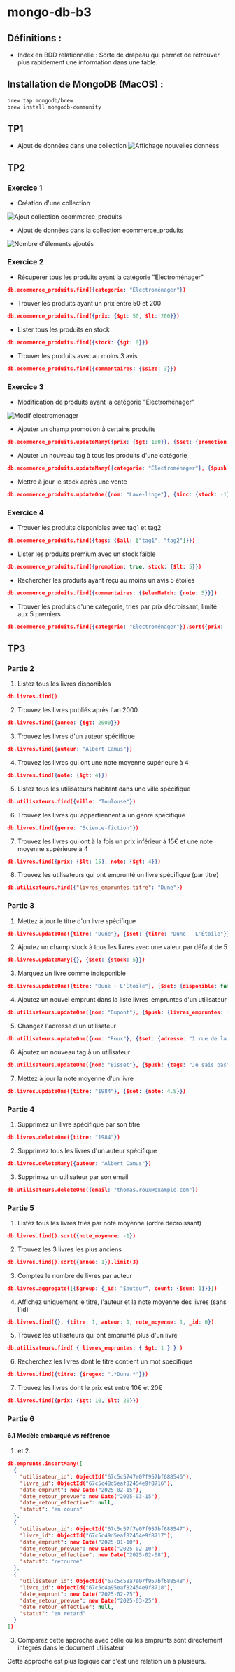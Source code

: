 # mongo-db-b3

## Définitions :
- Index en BDD relationnelle : Sorte de drapeau qui permet de retrouver plus rapidement une information dans une table.

## Installation de MongoDB (MacOS) :
```bash
brew tap mongodb/brew
brew install mongodb-community
```

## TP1
- Ajout de données dans une collection
![Affichage nouvelles données](image-1.png)

## TP2

### Exercice 1
- Création d'une collection

![Ajout collection ecommerce_produits](image-2.png)

- Ajout de données dans la collection ecommerce_produits

![Nombre d'élements ajoutés](image-3.png)

### Exercice 2
- Récupérer tous les produits ayant la catégorie "Électroménager"
```json
db.ecommerce_produits.find({categorie: "Électroménager"})
```
- Trouver les produits ayant un prix entre 50 et 200
```json
db.ecommerce_produits.find({prix: {$gt: 50, $lt: 200}})
```
- Lister tous les produits en stock
```json
db.ecommerce_produits.find({stock: {$gt: 0}})
```
- Trouver les produits avec au moins 3 avis
```json
db.ecommerce_produits.find({commentaires: {$size: 3}})
```

### Exercice 3
- Modification de produits ayant la catégorie "Électroménager"

![Modif electromenager](image-4.png)

- Ajouter un champ promotion à certains produits

```json
db.ecommerce_produits.updateMany({prix: {$gt: 100}}, {$set: {promotion: true}})
```

- Ajouter un nouveau tag à tous les produits d'une catégorie

```json
db.ecommerce_produits.updateMany({categorie: "Électroménager"}, {$push: {tags: "nouveau_tag"}})
```

- Mettre à jour le stock après une vente

```json
db.ecommerce_produits.updateOne({nom: "Lave-linge"}, {$inc: {stock: -1}})
```

### Exercice 4

- Trouver les produits disponibles avec tag1 et tag2

```json
db.ecommerce_produits.find({tags: {$all: ["tag1", "tag2"]}})
```

- Lister les produits premium avec un stock faible

```json
db.ecommerce_produits.find({promotion: true, stock: {$lt: 5}})
```

- Rechercher les produits ayant reçu au moins un avis 5 étoiles

```json
db.ecommerce_produits.find({commentaires: {$elemMatch: {note: 5}}})
```

- Trouver les produits d'une categorie, triés par prix décroissant, limité aux 5 premiers

```json
db.ecommerce_produits.find({categorie: "Électroménager"}).sort({prix: -1}).limit(5)
```

## TP3

### Partie 2

1. Listez tous les livres disponibles

```json
db.livres.find()
```

2. Trouvez les livres publiés après l'an 2000

```json
db.livres.find({annee: {$gt: 2000}})
```

3. Trouvez les livres d'un auteur spécifique

```json
db.livres.find({auteur: "Albert Camus"})
```

4. Trouvez les livres qui ont une note moyenne supérieure à 4

```json
db.livres.find({note: {$gt: 4}})
```

5. Listez tous les utilisateurs habitant dans une ville spécifique

```json
db.utilisateurs.find({ville: "Toulouse"})
```

6. Trouvez les livres qui appartiennent à un genre spécifique

```json
db.livres.find({genre: "Science-fiction"})
```

7. Trouvez les livres qui ont à la fois un prix inférieur à 15€ et une note moyenne supérieure à 4

```json
db.livres.find({prix: {$lt: 15}, note: {$gt: 4}})
```

8. Trouvez les utilisateurs qui ont emprunté un livre spécifique (par titre)

```json
db.utilisateurs.find({"livres_empruntes.titre": "Dune"})
```

### Partie 3

1. Mettez à jour le titre d'un livre spécifique

```json
db.livres.updateOne({titre: "Dune"}, {$set: {titre: "Dune - L'Étoile"}})
```

2. Ajoutez un champ stock à tous les livres avec une valeur par défaut de 5

```json
db.livres.updateMany({}, {$set: {stock: 5}})
```

3. Marquez un livre comme indisponible

```json
db.livres.updateOne({titre: "Dune - L'Étoile"}, {$set: {disponible: false}})
```

4. Ajoutez un nouvel emprunt dans la liste livres_empruntes d'un utilisateur

```json
db.utilisateurs.updateOne({nom: "Dupont"}, {$push: {livres_empruntes: {titre: "Dune - L'Étoile", date_emprunt: new Date()}}})
```

5. Changez l'adresse d'un utilisateur

```json
db.utilisateurs.updateOne({nom: "Roux"}, {$set: {adresse: "1 rue de la Paix"}})
```

6. Ajoutez un nouveau tag à un utilisateur

```json
db.utilisateurs.updateOne({nom: "Bisset"}, {$push: {tags: "Je sais pas"}})
```

7. Mettez à jour la note moyenne d'un livre

```json
db.livres.updateOne({titre: "1984"}, {$set: {note: 4.5}})
```

### Partie 4

1. Supprimez un livre spécifique par son titre

```json
db.livres.deleteOne({titre: "1984"})
```

2. Supprimez tous les livres d'un auteur spécifique

```json
db.livres.deleteMany({auteur: "Albert Camus"})
```

3. Supprimez un utilisateur par son email

```json 
db.utilisateurs.deleteOne({email: "thomas.roux@example.com"})
```

### Partie 5

1. Listez tous les livres triés par note moyenne (ordre décroissant)

```json
db.livres.find().sort({note_moyenne: -1})
```

2. Trouvez les 3 livres les plus anciens

```json
db.livres.find().sort({annee: 1}).limit(3)
```

3. Comptez le nombre de livres par auteur

```json
db.livres.aggregate([{$group: {_id: "$auteur", count: {$sum: 1}}}])
```

4. Affichez uniquement le titre, l'auteur et la note moyenne des livres (sans l'id)

```json
db.livres.find({}, {titre: 1, auteur: 1, note_moyenne: 1, _id: 0})
```

5. Trouvez les utilisateurs qui ont emprunté plus d'un livre

```json
db.utilisateurs.find( { livres_empruntes: { $gt: 1 } } )
```

6. Recherchez les livres dont le titre contient un mot spécifique

```json
db.livres.find({titre: {$regex: ".*Dune.*"}})
```

7. Trouvez les livres dont le prix est entre 10€ et 20€

```json
db.livres.find({prix: {$gt: 10, $lt: 20}})
```

### Partie 6

#### 6.1 Modèle embarqué vs référence

1. et 2.

```json
db.emprunts.insertMany([
  {
    "utilisateur_id": ObjectId("67c5c5747e07f957bf688546"),
    "livre_id": ObjectId("67c5c48d5eaf82454e9f8716"),
    "date_emprunt": new Date("2025-02-15"),
    "date_retour_prevue": new Date("2025-03-15"),
    "date_retour_effective": null,
    "statut": "en cours"
  },
  {
    "utilisateur_id": ObjectId("67c5c57f7e07f957bf688547"),
    "livre_id": ObjectId("67c5c49d5eaf82454e9f8717"),
    "date_emprunt": new Date("2025-01-10"),
    "date_retour_prevue": new Date("2025-02-10"),
    "date_retour_effective": new Date("2025-02-08"),
    "statut": "retourné"
  },
  {
    "utilisateur_id": ObjectId("67c5c58a7e07f957bf688548"),
    "livre_id": ObjectId("67c5c4a95eaf82454e9f8718"),
    "date_emprunt": new Date("2025-02-25"),
    "date_retour_prevue": new Date("2025-03-25"),
    "date_retour_effective": null,
    "statut": "en retard"
  }
])
```

3. Comparez cette approche avec celle où les emprunts sont directement intégrés dans le document utilisateur

Cette approche est plus logique car c'est une relation un à plusieurs.
